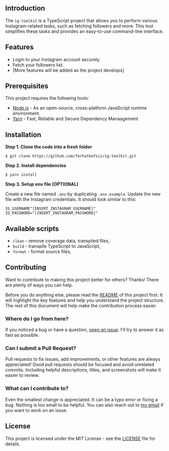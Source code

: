 ## Introduction

The `ig-toolkit` is a TypeScript project that allows you to perform various Instagram-related tasks, such as fetching followers and more. This tool simplifies these tasks and provides an easy-to-use command-line interface.

## Features

- Login to your Instagram account securely.
- Fetch your followers list.
- [More features will be added as the project develops]

## Prerequisites

This project requires the following tools:

- [Node.js](https://nodejs.org/en/) - As an open-source, cross-platform JavaScript runtime environment.
- [Yarn](https://classic.yarnpkg.com/en/docs/install#mac-stable) - Fast, Reliable and Secure Dependency Manaagement

## Installation

**Step 1. Clone the code into a fresh folder**

```
$ git clone https://github.com/ferhatkefsiz/ig-toolkit.git
```

**Step 2. Install dependencies**

```
$ yarn install
```

**Step 3. Setup env file (OPTIONAL)**

Create a new file named `.env` by duplicating `.env.example`. Update the new file with the Instagram credentials. It should look similar to this:

```
IG_USERNAME"[INSERT_INSTAGRAM_USERNAME]"
IG_PASSWORD="[INSERT_INSTAGRAM_PASSWORD]"
```

## Available scripts

- `clean` - remove coverage data, transpiled files,
- `build` - transpile TypeScript to JavaScript,
- `format` - format source files,

## Contributing

Want to contribute to making this project better for others? Thanks! There are plenty of ways you can help.

Before you do anything else, please read the [README][readme] of this project first. It will highlight the key features and help you understand the project structure. The rest of this document will help make the contribution process easier.

### Where do I go from here?

If you noticed a bug or have a question, [open an issue][issues]. I'll try to answer it as fast as possible.

### Can I submit a Pull Request?

Pull requests to fix issues, add improvements, or other features are always appreciated! Good pull requests should be focused and avoid unrelated commits. Including helpful descriptions, titles, and screenshots will make it easier to review.

### What can I contribute to?

Even the smallest change is appreciated. It can be a typo error or fixing a bug. Nothing is too small to be helpful. You can also reach out to [my email][email] if you want to work on an issue.

## License

This project is licensed under the MIT License - see the [LICENSE][license] file for details.

[readme]: https://github.com/ferhatkefsiz/ig-toolkit#readme
[issues]: https://github.com/ferhatkefsiz/ig-toolkit/issues
[email]: mailto:hello@ferhat.io
[license]: https://github.com/ferhatkefsiz/ig-toolkit/LICENSE
